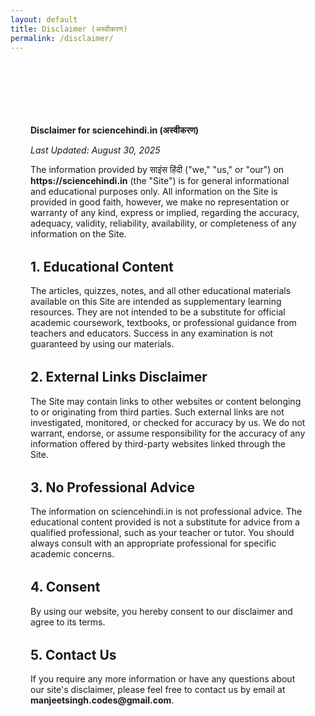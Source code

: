 ```yaml
---
layout: default
title: Disclaimer (अस्वीकरण)
permalink: /disclaimer/
---
```


<div class="legal-page-container" style="max-width: 800px; margin: 4rem auto; padding: 2rem; background-color: var(--color-card-background); border-radius: var(--border-radius-lg);">

<h1 style="font-family: var(--font-heading); font-size: var(--font-size-xxl); color: var(--color-text);">Disclaimer for sciencehindi.in (अस्वीकरण)</h1>
<p><em>Last Updated: August 30, 2025</em></p>

<p>The information provided by साइंस हिंदी ("we," "us," or "our") on <strong>https://sciencehindi.in</strong> (the "Site") is for general informational and educational purposes only. All information on the Site is provided in good faith, however, we make no representation or warranty of any kind, express or implied, regarding the accuracy, adequacy, validity, reliability, availability, or completeness of any information on the Site.</p>

<h2 style="font-family: var(--font-heading); margin-top: 2rem;">1. Educational Content</h2>
<p>The articles, quizzes, notes, and all other educational materials available on this Site are intended as supplementary learning resources. They are not intended to be a substitute for official academic coursework, textbooks, or professional guidance from teachers and educators. Success in any examination is not guaranteed by using our materials.</p>

<h2 style="font-family: var(--font-heading); margin-top: 2rem;">2. External Links Disclaimer</h2>
<p>The Site may contain links to other websites or content belonging to or originating from third parties. Such external links are not investigated, monitored, or checked for accuracy by us. We do not warrant, endorse, or assume responsibility for the accuracy of any information offered by third-party websites linked through the Site.</p>

<h2 style="font-family: var(--font-heading); margin-top: 2rem;">3. No Professional Advice</h2>
<p>The information on sciencehindi.in is not professional advice. The educational content provided is not a substitute for advice from a qualified professional, such as your teacher or tutor. You should always consult with an appropriate professional for specific academic concerns.</p>

<h2 style="font-family: var(--font-heading); margin-top: 2rem;">4. Consent</h2>
<p>By using our website, you hereby consent to our disclaimer and agree to its terms.</p>

<h2 style="font-family: var(--font-heading); margin-top: 2rem;">5. Contact Us</h2>
<p>If you require any more information or have any questions about our site's disclaimer, please feel free to contact us by email at <strong>manjeetsingh.codes@gmail.com</strong>.</p>

</div>